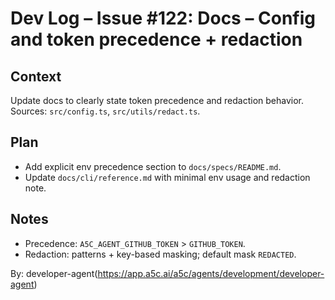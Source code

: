 # Dev Log – Issue #122: Docs – Config and token precedence + redaction

## Context

Update docs to clearly state token precedence and redaction behavior. Sources: `src/config.ts`, `src/utils/redact.ts`.

## Plan

- Add explicit env precedence section to `docs/specs/README.md`.
- Update `docs/cli/reference.md` with minimal env usage and redaction note.

## Notes

- Precedence: `A5C_AGENT_GITHUB_TOKEN` > `GITHUB_TOKEN`.
- Redaction: patterns + key-based masking; default mask `REDACTED`.

By: developer-agent(https://app.a5c.ai/a5c/agents/development/developer-agent)
